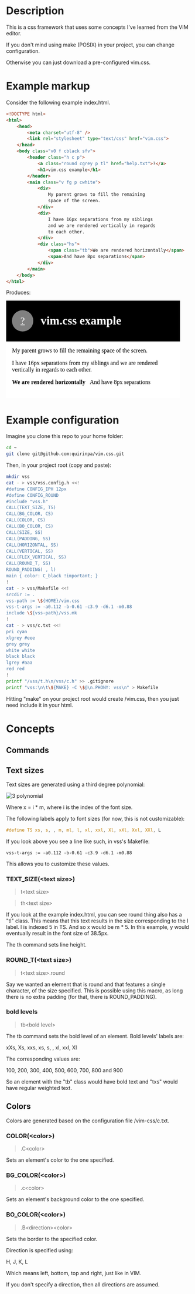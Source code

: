 # Description

This is a css framework that uses some concepts I've learned from the VIM editor.

If you don't mind using make (POSIX) in your project, you can change configuration.

Otherwise you can just download a pre-configured vim.css.

# Example markup

Consider the following example index.html.

```html
<!DOCTYPE html>
<html>
	<head>
		<meta charset="utf-8" />
		<link rel="stylesheet" type="text/css" href="vim.css">
	</head>
	<body class="v0 f cblack sfv">
		<header class="h c p">
			<a class="round cgrey p tl" href="help.txt">?</a>
			<h1>vim.css example</h1>
		</header>
		<main class="v fg p cwhite">
			<div>
				My parent grows to fill the remaining
				space of the screen.
			</div>
			<div>
				I have 16px separations from my siblings
				and we are rendered vertically in regards
				to each other.
			</div>
			<div class="hs">
				<span class="tb">We are rendered horizontally</span>
				<span>And have 8px separations</span>
			</div>
		</main>
	</body>
</html>
```

Produces:

![Example screenshot](https://raw.githubusercontent.com/quirinpa/vim.css/master/example.png)

# Example configuration

Imagine you clone this repo to your home folder:
```sh
cd ~
git clone git@github.com:quirinpa/vim.css.git
```

Then, in your project root (copy and paste):
```sh
mkdir vss
cat - > vss/vss.config.h <<!
#define CONFIG_IPH 12px
#define CONFIG_ROUND
#include "vss.h"
CALL(TEXT_SIZE, TS)
CALL(BG_COLOR, CS)
CALL(COLOR, CS)
CALL(BO_COLOR, CS)
CALL(SIZE, SS)
CALL(PADDING, SS)
CALL(HORIZONTAL, SS)
CALL(VERTICAL, SS)
CALL(FLEX_VERTICAL, SS)
CALL(ROUND_T, SS)
ROUND_PADDING( , l)
main { color: C_black !important; }
!
cat - > vss/Makefile <<!
srcdir := .
vss-path := \${HOME}/vim.css
vss-t-args := -a0.112 -b-0.61 -c3.9 -d6.1 -m0.88
include \${vss-path}/vss.mk
!
cat - > vss/c.txt <<!
pri cyan
xlgrey #eee
grey grey
white white
black black
lgrey #aaa
red red
!
printf "/vss/t.h\n/vss/c.h" >> .gitignore
printf "vss:\n\t\${MAKE} -C \$@\n.PHONY: vss\n" > Makefile
```

Hitting "make" on your project root would create /vim.css, then you just need include it in your html.

# Concepts

## Commands

## Text sizes

Text sizes are generated using a third degree polynomial:

![3 polynomial](https://render.githubusercontent.com/render/math?math=y%3Da%2Ax%5E3%2Bb%2Ax%5E2%2Bc%2Ax%2Bd.)

Where x = i * m, where i is the index of the font size.

The following labels apply to font sizes (for now, this is not customizable):
```h
#define TS xs, s, , m, ml, l, xl, xxl, Xl, xXl, Xxl, XXl, L
```

If you look above you see a line like such, in vss's Makefile:
```make
vss-t-args := -a0.112 -b-0.61 -c3.9 -d6.1 -m0.88
```

This allows you to customize these values.

### TEXT\_SIZE(\<text size\>)
> t\<text size\>

> th\<text size\>

If you look at the example index.html, you can see round thing also has a "tl" class.
This means that this text results in the size corresponding to the l label. l is indexed 5 in TS.
And so x would be m * 5. In this example, y would eventually result in the font size of 38.5px.

The th command sets line height.

### ROUND\_T(\<text size\>)
> t\<text size\>.round

Say we wanted an element that is round and that features a single character, of the size specified.
This is possible using this macro, as long there is no extra padding (for that, there is ROUND\_PADDING).

### bold levels
> tb\<bold level\>

The tb command sets the bold level of an element. Bold levels' labels are:

xXs, Xs, xxs, xs, s, , xl, xxl, Xl

The corresponding values are:

100, 200, 300, 400, 500, 600, 700, 800 and 900

So an element with the "tb" class would have bold text and "txs" would have regular weighted text.

## Colors
Colors are generated based on the configuration file /vim-css/c.txt.

### COLOR(\<color\>)
> .C\<color\>

Sets an element's color to the one specified.

### BG\_COLOR(\<color\>)
> .c\<color\>

Sets an element's background color to the one specified.

### BO\_COLOR(\<color\>)
> .B\<direction\>\<color\>

Sets the border to the specified color.

Direction is specified using:

H, J, K, L

Which means left, bottom, top and right, just like in VIM.

If you don't specify a direction, then all directions are assumed.
